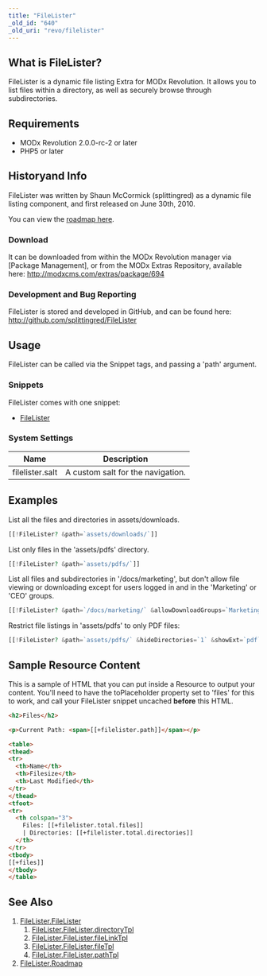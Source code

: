 ```yaml
---
title: "FileLister"
_old_id: "640"
_old_uri: "revo/filelister"
---
```


## What is FileLister?

FileLister is a dynamic file listing Extra for MODx Revolution. It allows you to list files within a directory, as well as securely browse through subdirectories.

## Requirements

- MODx Revolution 2.0.0-rc-2 or later
- PHP5 or later

## Historyand Info

FileLister was written by Shaun McCormick (splittingred) as a dynamic file listing component, and first released on June 30th, 2010.

You can view the [roadmap here](extras/filelister/filelister.roadmap "FileLister.Roadmap").

### Download

It can be downloaded from within the MODx Revolution manager via \[Package Management\], or from the MODx Extras Repository, available here: <http://modxcms.com/extras/package/694>

### Development and Bug Reporting

FileLister is stored and developed in GitHub, and can be found here: <http://github.com/splittingred/FileLister>

## Usage

FileLister can be called via the Snippet tags, and passing a 'path' argument.

### Snippets

FileLister comes with one snippet:

- [FileLister](extras/filelister/filelister.filelister "FileLister.FileLister")

### System Settings

| Name            | Description                       |
| --------------- | --------------------------------- |
| filelister.salt | A custom salt for the navigation. |

## Examples

List all the files and directories in assets/downloads.

 ``` php
[[!FileLister? &path=`assets/downloads/`]]
```

List only files in the 'assets/pdfs' directory.

 ``` php
[[!FileLister? &path=`assets/pdfs/`]]
```

List all files and subdirectories in '/docs/marketing', but don't allow file viewing or downloading except for users logged in and in the 'Marketing' or 'CEO' groups.

 ``` php
[[!FileLister? &path=`/docs/marketing/` &allowDownloadGroups=`Marketing,CEO`]]
```

Restrict file listings in 'assets/pdfs' to only PDF files:

 ``` php
[[!FileLister? &path=`assets/pdfs/` &hideDirectories=`1` &showExt=`pdf`]]
```

## Sample Resource Content

This is a sample of HTML that you can put inside a Resource to output your content. You'll need to have the toPlaceholder property set to 'files' for this to work, and call your FileLister snippet uncached **before** this HTML.

``` html
<h2>Files</h2>

<p>Current Path: <span>[[+filelister.path]]</span></p>

<table>
<thead>
<tr>
  <th>Name</th>
  <th>Filesize</th>
  <th>Last Modified</th>
</tr>
</thead>
<tfoot>
<tr>
  <th colspan="3">
    Files: [[+filelister.total.files]]
    | Directories: [[+filelister.total.directories]]
  </th>
</tr>
<tbody>
[[+files]]
</tbody>
</table>
```

## See Also

1. [FileLister.FileLister](extras/filelister/filelister.filelister)
     1. [FileLister.FileLister.directoryTpl](extras/filelister/filelister.filelister/filelister.filelister.directorytpl)
     2. [FileLister.FileLister.fileLinkTpl](extras/filelister/filelister.filelister/filelister.filelister.filelinktpl)
     3. [FileLister.FileLister.fileTpl](extras/filelister/filelister.filelister/filelister.filelister.filetpl)
     4. [FileLister.FileLister.pathTpl](extras/filelister/filelister.filelister/filelister.filelister.pathtpl)
2. [FileLister.Roadmap](extras/filelister/filelister.roadmap)
